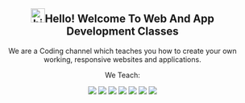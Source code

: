 <h2 align="center"><img src="https://user-images.githubusercontent.com/1303154/88677602-1635ba80-d120-11ea-84d8-d263ba5fc3c0.gif" width="28px" alt="hi">Hello! Welcome To Web And App Development Classes</h2>
<p align="center">We are a Coding channel which teaches you how to create your own working, responsive websites and applications.</p>
<p align="center">
We Teach: 
<p align="center">
<img src="https://img.shields.io/badge/html5%20-%23E34F26.svg?&style=for-the-badge&logo=html5&logoColor=white">
<img src="https://img.shields.io/badge/css3%20-%231572B6.svg?&style=for-the-badge&logo=css3&logoColor=white">
<img src="https://img.shields.io/badge/javascript%20-%23323330.svg?&style=for-the-badge&logo=javascript&logoColor=%23F7DF1E">
<img src="https://img.shields.io/badge/node.js%20-%2343853D.svg?&style=for-the-badge&logo=node.js&logoColor=white">
<img src="https://img.shields.io/badge/react%20-%2320232a.svg?&style=for-the-badge&logo=react&logoColor=%2361DAFB">
<img src="https://img.shields.io/badge/angular%20-%23E34F26.svg?&style=for-the-badge&logo=angular&logoColor=white">
<img src="https://img.shields.io/badge/React%20Native%20-%2320232a.svg?&style=for-the-badge&logo=react&logoColor=%2361DAFB">
</p>
</p>

